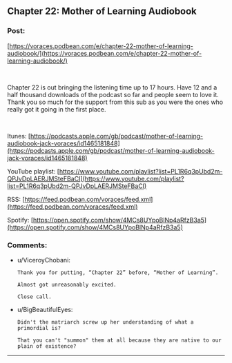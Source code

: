 ## Chapter 22: Mother of Learning Audiobook

### Post:

[https://voraces.podbean.com/e/chapter-22-mother-of-learning-audiobook/](https://voraces.podbean.com/e/chapter-22-mother-of-learning-audiobook/) 

&#x200B;

Chapter 22 is out bringing the listening time up to 17 hours. Have 12 and a half thousand downloads of the podcast so far and people seem to love it.  Thank you so much for the support from this sub as you were the ones who really got it going in the first place. 

&#x200B;

 Itunes: [https://podcasts.apple.com/gb/podcast/mother-of-learning-audiobook-jack-voraces/id1465181848](https://podcasts.apple.com/gb/podcast/mother-of-learning-audiobook-jack-voraces/id1465181848)

YouTube playlist: [https://www.youtube.com/playlist?list=PL1R6q3pUbd2m-QPJvDpLAERJMSteFBaCI](https://www.youtube.com/playlist?list=PL1R6q3pUbd2m-QPJvDpLAERJMSteFBaCI)

RSS: [https://feed.podbean.com/voraces/feed.xml](https://feed.podbean.com/voraces/feed.xml)

Spotify: [https://open.spotify.com/show/4MCs8UYpoBlNp4aRfzB3a5](https://open.spotify.com/show/4MCs8UYpoBlNp4aRfzB3a5)

### Comments:

- u/ViceroyChobani:
  ```
  Thank you for putting, “Chapter 22” before, “Mother of Learning”. 

  Almost got unreasonably excited. 

  Close call.
  ```

- u/BigBeautifulEyes:
  ```
  Didn't the matriarch screw up her understanding of what a primordial is?

  That you can't "summon" them at all because they are native to our plain of existence?
  ```

---

